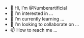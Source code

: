 - 👋 Hi, I’m @Numberartificial
- 👀 I’m interested in ...
- 🌱 I’m currently learning ...
- 💞️ I’m looking to collaborate on ...
- 📫 How to reach me ...

<!---
Numberartificial/Numberartificial is a ✨ special ✨ repository because its `README.md` (this file) appears on your GitHub profile.
You can click the Preview link to take a look at your changes.
--->
